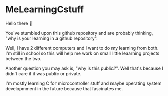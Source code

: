 # MeLearningCstuff

Hello there :wave:

You've stumbled upon this github repository and are probably thinking, "why is your learning in a github repository".

Well, I have 2 different computers and I want to do my learning from both. I'm still in school so this will help me  work on small little leaarning projects between the two.

Another question you may ask is, "why is this public?". Well that's because I didn't care if it was public or private.

I'm mostly learning C for microcontroller stuff and  maybe operating system developmment in the future because that fascinates me.
